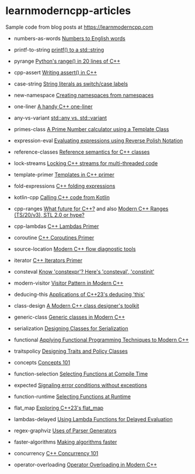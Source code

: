# learnmoderncpp-articles

Sample code from blog posts at https://learnmoderncpp.com

* numbers-as-words [Numbers to English words](https://learnmoderncpp.com/2019/09/30/numbers-to-english-words/)

* printf-to-string [printf() to a std::string](https://learnmoderncpp.com/2019/11/04/printf-to-a-stdstring/)

* pyrange [Python's range() in 20 lines of C++](https://learnmoderncpp.com/2019/11/18/pythons-range-in-20-lines-of-c/)

* cpp-assert [Writing assert() in C++](https://learnmoderncpp.com/2020/02/10/writing-assert-in-cpp/)

* case-string [String literals as switch/case labels](https://learnmoderncpp.com/2020/06/01/strings-as-switch-case-labels/)

* new-namespace [Creating namespaces from namespaces](https://learnmoderncpp.com/2020/09/02/creating-namespaces-from-namespaces/)

* one-liner [A handy C++ one-liner](https://learnmoderncpp.com/2020/09/07/a-handy-c-one-liner/)

* any-vs-variant [std::any vs. std::variant](https://learnmoderncpp.com/2020/11/05/stdany-vs-stdvariant-1/)

* primes-class [A Prime Number calculator using a Template Class](https://learnmoderncpp.com/2020/12/24/a-prime-number-calculator-using-a-template-class/)

* expression-eval [Evaluating expressions using Reverse Polish Notation](https://learnmoderncpp.com/2021/02/09/evaluating-expressions-using-reverse-polish-1/)

* reference-classes [Reference semantics for C++ classes](https://learnmoderncpp.com/2021/02/26/reference-semantics-for-c-classes/)

* lock-streams [Locking C++ streams for multi-threaded code](https://learnmoderncpp.com/2021/04/30/locking-c-streams-for-multi-threaded-code/)

* template-primer [Templates in C++ primer](https://learnmoderncpp.com/2021/06/17/templates-in-c-primer-1/)

* fold-expressions [C++ folding expressions](https://learnmoderncpp.com/2021/08/10/c-folding-expressions/)

* kotlin-cpp [Calling C++ code from Kotlin](http://learnmoderncpp.com/2021/10/13/calling-c-code-from-kotlin/)

* cpp-ranges [What future for C++?](https://learnmoderncpp.com/2022/01/20/what-future-for-c/) and also [Modern C++ Ranges (TS/20/v3), STL 2.0 or hype?](https://learnmoderncpp.com/2022/03/05/modern-c-ranges-ts-20-v3-stl-2-0-or-hype/)

* cpp-lambdas [C++ Lambdas Primer](https://learnmoderncpp.com/2022/04/08/c-lambdas-primer-1/)

* coroutine [C++ Coroutines Primer](https://learnmoderncpp.com/2022/06/30/c-coroutines-primer-1/)

* source-location [Modern C++ flow diagnostic tools](https://learnmoderncpp.com/2022/08/24/modern-c-flow-diagnostic-tools/)

* iterator [C++ Iterators Primer](https://learnmoderncpp.com/2022/09/30/c-iterators-primer/)

* consteval [Know 'constexpr'? Here's 'consteval', 'constinit'](https://learnmoderncpp.com/2022/10/18/know-constexpr-heres-consteval-constinit/)

* modern-visitor [Visitor Pattern in Modern C++](https://learnmoderncpp.com/2022/11/01/visitor-pattern-in-modern-c/)

* deducing-this [Applications of C++23's deducing 'this'](https://learnmoderncpp.com/2022/12/07/applications-of-c23s-deducing-this/)

* class-design [A Modern C++ class designer's toolkit](https://learnmoderncpp.com/2023/01/16/a-modern-c-class-designers-toolkit/)

* generic-class [Generic classes in Modern C++](https://learnmoderncpp.com/2023/04/22/generic-classes-in-modern-c/)

* serialization [Designing Classes for Serialization](http://learnmoderncpp.com/2023/06/18/designing-classes-for-serialization/)

* functional [Applying Functional Programming Techniques to Modern C++](https://learnmoderncpp.com/2023/08/03/applying-functional-programming-techniques-to-modern-c/)

* traitspolicy [Designing Traits and Policy Classes](https://learnmoderncpp.com/2023/08/20/designing-traits-and-policy-classes/)

* concepts [Concepts 101](https://learnmoderncpp.com/2023/09/03/concepts-101/)

* function-selection [Selecting Functions at Compile Time](https://learnmoderncpp.com/2023/09/26/selecting-functions-at-compile-time/)

* expected [Signaling error conditions without exceptions](https://learnmoderncpp.com/2023/10/28/signaling-error-conditions-without-exceptions/)

* function-runtime [Selecting Functions at Runtime](https://learnmoderncpp.com/2023/11/22/selecting-functions-at-runtime/)

* flat_map [Exploring C++23's flat_map](https://learnmoderncpp.com/2024/01/30/exploring-c23s-flat_map/)

* lambdas-delayed [Using Lambda Functions for Delayed Evaluation](https://learnmoderncpp.com/2024/02/24/using-lambda-functions-for-delayed-evaluation/)

* regex-graphviz [Uses of Parser Generators](https://learnmoderncpp.com/2024/08/14/uses-of-parser-generators/)

* faster-algorithms [Making algorithms faster](https://learnmoderncpp.com/2024/10/12/making-algorithms-faster/)

* concurrency [C++ Concurrency 101](https://learnmoderncpp.com/2024/11/09/c-concurrency-101/)

* operator-overloading [Operator Overloading in Modern C++](http://learnmoderncpp.com/2024/11/28/operator-overloading-in-modern-c-1/)
